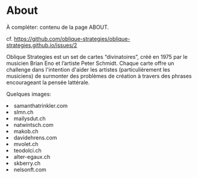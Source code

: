 # About

À compléter: contenu de la page ABOUT.



cf. https://github.com/oblique-strategies/oblique-strategies.github.io/issues/2



Oblique Strategies est un set de cartes “divinatoires”, créé en 1975 par le musicien Brian Eno et l’artiste Peter Schmidt. Chaque carte offre un challenge dans l'intention d'aider les artistes (particulièrement les musiciens) de surmonter des problèmes de création à travers des phrases encourageant la pensée lattérale.

Quelques images:

<li>samanthatrinkler.com <br>
<li>slmn.ch<br>
<li>mailysdut.ch<br>
<li>natwintsch.com<br>
<li>makob.ch<br>
<li>davidehrens.com<br>
<li>mvolet.ch<br>
<li>teodolci.ch<br>
<li>alter-egaux.ch<br>
<li>skberry.ch<br>
<li>nelsonft.com<br>
  </li> 
